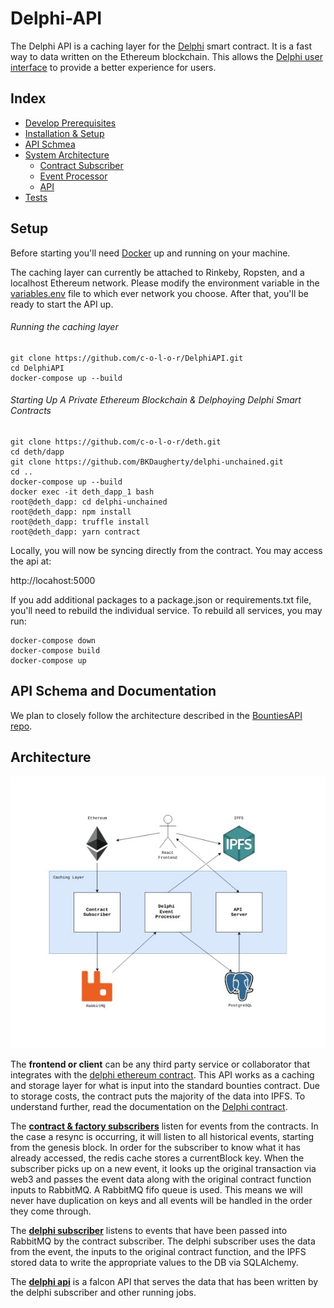 # Delphi-API

The Delphi API is a caching layer for the [Delphi](https://github.com/Bounties-Network/Delphi) smart contract. It is a fast way to data written on the Ethereum blockchain. This allows the [Delphi user interface](https://github.com/BKDaugherty/delphi-unchained) to provide a better experience for users.

## Index

* [Develop Prerequisites](/docs/development_prerequisites.md)
* [Installation & Setup](#setup)
* [API Schmea](/docs/api.md)
* [System Architecture](#api-schema-and-documentation)
  * [Contract Subscriber](/contract_subscriber)
  * [Event Processor](/delphi_api/app/event_processor)
  * [API](/delphi_api)
* [Tests](/docs/testing.md)

## Setup
Before starting you'll need [Docker](https://docs.docker.com/docker-for-mac/install/#download-docker-for-mac) up and running on your machine.

The caching layer can currently be attached to Rinkeby, Ropsten, and a localhost Ethereum network. Please modify the environment variable in the [variables.env](variables.env) file to which ever network you choose. After that, you'll be ready to start the API up.

###### Running the caching layer
```
git clone https://github.com/c-o-l-o-r/DelphiAPI.git
cd DelphiAPI
docker-compose up --build
```

###### Starting Up A Private Ethereum Blockchain & Delphoying Delphi Smart Contracts
```
git clone https://github.com/c-o-l-o-r/deth.git
cd deth/dapp
git clone https://github.com/BKDaugherty/delphi-unchained.git
cd ..
docker-compose up --build
docker exec -it deth_dapp_1 bash
root@deth_dapp: cd delphi-unchained
root@deth_dapp: npm install
root@deth_dapp: truffle install
root@deth_dapp: yarn contract
```

Locally, you will now be syncing directly from the contract. You may access the api at:

http://locahost:5000

If you add additional packages to a package.json or requirements.txt file, you'll need to rebuild the individual service.  To rebuild all services, you may run:
```
docker-compose down
docker-compose build
docker-compose up
```

## API Schema and Documentation

We plan to closely follow the architecture described in the [BountiesAPI repo](https://github.com/Bounties-Network/BountiesAPI).

## Architecture

![Architecture Diagram](/docs/images/architecture.jpg)

The **frontend or client** can be any third party service or collaborator that integrates with the [delphi ethereum contract](https://github.com/Bounties-Network/Delphi).  This API works as a caching and storage layer for what is input into the standard bounties contract. Due to storage costs, the contract puts the majority of the data into IPFS. To understand further, read the documentation on the [Delphi contract](https://github.com/Bounties-Network/Delphi).

The [**contract & factory subscribers**](/contract_subscriber) listen for events from the contracts. In the case a resync is occurring, it will listen to all historical events, starting from the genesis block. In order for the subscriber to know what it has already accessed, the redis cache stores a currentBlock key. When the subscriber picks up on a new event, it looks up the original transaction via web3 and passes the event data along with the original contract function inputs to RabbitMQ. A RabbitMQ fifo queue is used. This means we will never have duplication on keys and all events will be handled in the order they come through.

The [**delphi subscriber**](/delphi_api/app/event_processor) listens to events that have been passed into RabbitMQ by the contract subscriber.  The delphi subscriber uses the data from the event, the inputs to the original contract function, and the IPFS stored data to write the appropriate values to the DB via SQLAlchemy.

The [**delphi api**](/delphi_api) is a falcon API that serves the data that has been written by the delphi subscriber and other running jobs.
